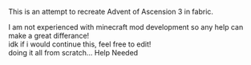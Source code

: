 This is an attempt to recreate Advent of Ascension 3 in fabric.
<br/>

I am not experienced with minecraft mod development so any help can make a great differance!<br/>
idk if i would continue this, feel free to edit!
<br/>
doing it all from scratch... Help Needed
